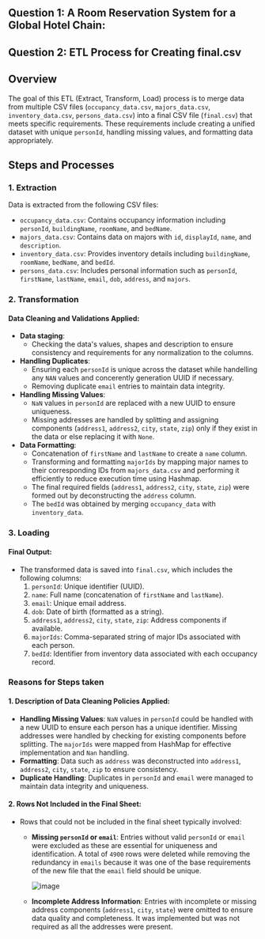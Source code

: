 ## Question 1: A Room Reservation System for a Global Hotel Chain:



## Question 2: ETL Process for Creating final.csv

## Overview

The goal of this ETL (Extract, Transform, Load) process is to merge data from multiple CSV files (`occupancy_data.csv`, `majors_data.csv`, `inventory_data.csv`, `persons_data.csv`) into a final CSV file (`final.csv`) that meets specific requirements. These requirements include creating a unified dataset with unique `personId`, handling missing values, and formatting data appropriately.

## Steps and Processes

### 1. Extraction

Data is extracted from the following CSV files:
- `occupancy_data.csv`: Contains occupancy information including `personId`, `buildingName`, `roomName`, and `bedName`.
- `majors_data.csv`: Contains data on majors with `id`, `displayId`, `name`, and `description`.
- `inventory_data.csv`: Provides inventory details including `buildingName`, `roomName`, `bedName`, and `bedId`.
- `persons_data.csv`: Includes personal information such as `personId`, `firstName`, `lastName`, `email`, `dob`, `address`, and `majors`.

### 2. Transformation

#### Data Cleaning and Validations Applied:
- **Data staging**:
    - Checking the data's values, shapes and description to ensure consistency and requirements for any normalization to the columns.
- **Handling Duplicates**:
  - Ensuring each `personId` is unique across the dataset while handelling any `NAN` values and concerently generation UUID if necessary.
  - Removing duplicate `email` entries to maintain data integrity.
- **Handling Missing Values**: 
  - `NaN` values in `personId` are replaced with a new UUID to ensure uniqueness.
  - Missing addresses are handled by splitting and assigning components (`address1`, `address2`, `city`, `state`, `zip`) only if they exist in the data or else replacing it with `None`.
- **Data Formatting**:
  - Concatenation of `firstName` and `lastName` to create a `name` column.
  - Transforming and formatting `majorIds` by mapping major names to their corresponding IDs from `majors_data.csv` and performing it efficiently to reduce execution time using Hashmap.
  - The final required fields (`address1`, `address2`, `city`, `state`, `zip`) were formed out by deconstructing the `address` column.
  - The `bedId` was obtained by merging `occupancy_data` with `inventory_data`. 

### 3. Loading

#### Final Output:
- The transformed data is saved into `final.csv`, which includes the following columns:
  1. `personId`: Unique identifier (UUID).
  2. `name`: Full name (concatenation of `firstName` and `lastName`).
  3. `email`: Unique email address.
  4. `dob`: Date of birth (formatted as a string).
  5. `address1`, `address2`, `city`, `state`, `zip`: Address components if available.
  6. `majorIds`: Comma-separated string of major IDs associated with each person.
  7. `bedId`: Identifier from inventory data associated with each occupancy record.

### Reasons for Steps taken

#### 1. Description of Data Cleaning Policies Applied:
- **Handling Missing Values**: `NaN` values in `personId` could be handled with a new UUID to ensure each person has a unique identifier. Missing addresses were handled by checking for existing components before splitting. The `majorIds` were mapped from HashMap for effective implementation and `Nan` handling.
- **Formatting**: Data such as `address` was deconstructed into `address1`, `address2`, `city`, `state`, `zip` to ensure consistency.
- **Duplicate Handling**: Duplicates in `personId` and `email` were managed to maintain data integrity and uniqueness.


#### 2. Rows Not Included in the Final Sheet:
- Rows that could not be included in the final sheet typically involved:
  - **Missing `personId` or `email`**: Entries without valid `personId` or `email` were excluded as these are essential for uniqueness and identification. A total of `4900` rows were deleted while removing the redundancy in `emails` because it was one of the base requirements of the new file that the `email` field should be unique.
    
    ![image](https://github.com/K2lFrankenstein/Housing_Hotel_Q/assets/68675641/685db7d9-38aa-42ee-8ca8-de7552c24fa1)
  
  - **Incomplete Address Information**: Entries with incomplete or missing address components (`address1`, `city`, `state`) were omitted to ensure data quality and completeness. It was implemented but was not required as all the addresses were present.
